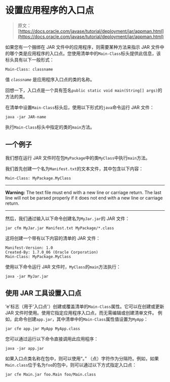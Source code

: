 # 设置应用程序的入口点

> 原文： [https://docs.oracle.com/javase/tutorial/deployment/jar/appman.html](https://docs.oracle.com/javase/tutorial/deployment/jar/appman.html)

如果您有一个捆绑在 JAR 文件中的应用程序，则需要某种方法来指示 JAR 文件中的哪个类是应用程序的入口点。您使用清单中的`Main-Class`标头提供此信息，该标头具有以下一般形式：

```
Main-Class: classname

```

值 _`classname`_ 是应用程序入口点的类的名称。

回想一下，入口点是一个具有签名`public static void main(String[] args)`的方法的类。

在清单中设置`Main-Class`标头后，使用以下形式的`java`命令运行 JAR 文件：

```
java -jar JAR-name

```

执行`Main-Class`标头中指定的类的`main`方法。

## 一个例子

我们想在运行 JAR 文件时在包`MyPackage`中的类`MyClass`中执行`main`方法。

我们首先创建一个名为`Manifest.txt`的文本文件，其中包含以下内容：

```
Main-Class: MyPackage.MyClass

```

* * *

**Warning:** The text file must end with a new line or carriage return. The last line will not be parsed properly if it does not end with a new line or carriage return.

* * *

然后，我们通过输入以下命令创建名为`MyJar.jar`的 JAR 文件：

```
jar cfm MyJar.jar Manifest.txt MyPackage/*.class

```

这将创建一个带有以下内容的清单的 JAR 文件：

```
Manifest-Version: 1.0
Created-By: 1.7.0_06 (Oracle Corporation)
Main-Class: MyPackage.MyClass

```

使用以下命令运行 JAR 文件时，`MyClass`的`main`方法执行：

```
java -jar MyJar.jar

```

## 使用 JAR 工具设置入口点

'e'标志（用于'入口点'）创建或覆盖清单的`Main-Class`属性。它可以在创建或更新 JAR 文件时使用。使用它指定应用程序入口点，而无需编辑或创建清单文件。
例如，此命令创建`app.jar`，其中清单中的`Main-Class`属性值设置为`MyApp`：

```
jar cfe app.jar MyApp MyApp.class

```

您可以通过运行以下命令直接调用此应用程序：

```
java -jar app.jar

```

如果入口点类名称在包中，则可以使用“。” （点）字符作为分隔符。例如，如果`Main.class`位于名为`foo`的包中，则可以通过以下方式指定入口点：

```
jar cfe Main.jar foo.Main foo/Main.class

```